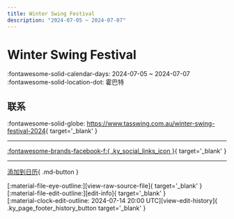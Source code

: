 ```yaml
---
title: Winter Swing Festival
description: "2024-07-05 ~ 2024-07-07"
---
```


# Winter Swing Festival 

:fontawesome-solid-calendar-days: 2024-07-05 ~ 2024-07-07  
:fontawesome-solid-location-dot: 霍巴特  

## 联系

:fontawesome-solid-globe: <https://www.tasswing.com.au/winter-swing-festival-2024>{ target='_blank' }  

---

 [:fontawesome-brands-facebook-f:{ .ky_social_links_icon }](https://www.facebook.com/events/1082016079665341){ target='_blank' }

---

[添加到日历](https://swing.news/ics/zh-Hans/2024/en_AU/winter-swing-festival-2024.ics){ .md-button }

<div class="ky_page_footer" markdown>
<div class="ky_page_footer_trailing" markdown="span">
[:material-file-eye-outline:][view-raw-source-file]{ target='_blank' }
[:material-file-edit-outline:][edit-info]{ target='_blank' }
</div>
<div class="ky_page_footer_leading" markdown="span">
[:material-clock-edit-outline: 2024-07-14 20:00 UTC][view-edit-history]{ .ky_page_footer_history_button target='_blank' }
</div>
</div>

[view-raw-source-file]: https://github.com/swingdance/events/blob/main/2024/en_AU/winter-swing-festival-2024.json "查看原始源文件"
[edit-info]: https://github.com/swingdance/events/issues/new?assignees=&labels=update+event&projects=&template=03-update_entity.yml&title=%5B2024%2Fen_AU%5D%20Winter%20Swing%20Festival&region=en_AU&year=2024&id=winter-swing-festival-2024&name=Winter%20Swing%20Festival&org_id= "编辑信息"

[view-edit-history]: https://github.com/swingdance/events/commits/main/2024/en_AU/winter-swing-festival-2024.json "查看编辑历史"
